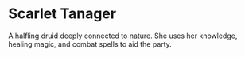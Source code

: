 # Scarlet Tanager

A halfling druid deeply connected to nature. She uses her knowledge, healing magic, and combat spells to aid the party.
